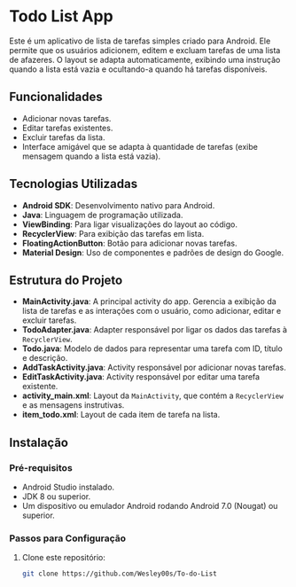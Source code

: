 # Todo List App

Este é um aplicativo de lista de tarefas simples criado para Android. Ele permite que os usuários adicionem, editem e excluam tarefas de uma lista de afazeres. O layout se adapta automaticamente, exibindo uma instrução quando a lista está vazia e ocultando-a quando há tarefas disponíveis.

## Funcionalidades

- Adicionar novas tarefas.
- Editar tarefas existentes.
- Excluir tarefas da lista.
- Interface amigável que se adapta à quantidade de tarefas (exibe mensagem quando a lista está vazia).

## Tecnologias Utilizadas

- **Android SDK**: Desenvolvimento nativo para Android.
- **Java**: Linguagem de programação utilizada.
- **ViewBinding**: Para ligar visualizações do layout ao código.
- **RecyclerView**: Para exibição das tarefas em lista.
- **FloatingActionButton**: Botão para adicionar novas tarefas.
- **Material Design**: Uso de componentes e padrões de design do Google.

## Estrutura do Projeto

- **MainActivity.java**: A principal activity do app. Gerencia a exibição da lista de tarefas e as interações com o usuário, como adicionar, editar e excluir tarefas.
- **TodoAdapter.java**: Adapter responsável por ligar os dados das tarefas à `RecyclerView`.
- **Todo.java**: Modelo de dados para representar uma tarefa com ID, título e descrição.
- **AddTaskActivity.java**: Activity responsável por adicionar novas tarefas.
- **EditTaskActivity.java**: Activity responsável por editar uma tarefa existente.
- **activity_main.xml**: Layout da `MainActivity`, que contém a `RecyclerView` e as mensagens instrutivas.
- **item_todo.xml**: Layout de cada item de tarefa na lista.

## Instalação

### Pré-requisitos

- Android Studio instalado.
- JDK 8 ou superior.
- Um dispositivo ou emulador Android rodando Android 7.0 (Nougat) ou superior.

### Passos para Configuração

1. Clone este repositório:
   ```bash
   git clone https://github.com/Wesley00s/To-do-List
   
